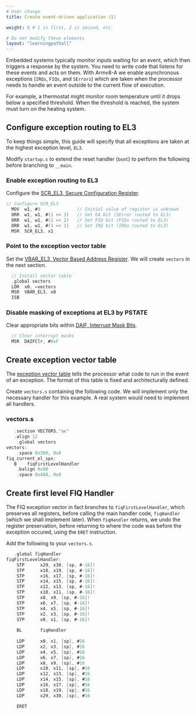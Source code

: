 ```yaml
---
# User change
title: Create event-driven application (1)

weight: 5 # 1 is first, 2 is second, etc.

# Do not modify these elements
layout: "learningpathall"
---
```

Embedded systems typically monitor inputs waiting for an event, which then triggers a response by the system. You need to write code that listens for these events and acts on them. With Armv8-A we enable asynchronous exceptions (`IRQs`, `FIQs`, and `SErrors`) which are taken when the processor needs to handle an event outside to the current flow of execution.

For example, a thermostat might monitor room temperature until it drops below a specified threshold. When the threshold is reached, the system must turn on the heating system.

## Configure exception routing to EL3

To keep things simple, this guide will specify that all exceptions are taken at the highest exception level, `EL3`.

Modify `startup.s` to extend the reset handler (`boot`) to perform the following before branching to `__main`.

### Enable exception routing to EL3

Configure the [SCR_EL3, Secure Configuration Register](https://developer.arm.com/documentation/ddi0595/2021-12/AArch64-Registers/SCR-EL3--Secure-Configuration-Register).

```C
// Configure SCR_EL3
  MOV  w1, #0              // Initial value of register is unknown
  ORR  w1, w1, #(1 << 3)   // Set EA bit (SError routed to EL3)
  ORR  w1, w1, #(1 << 2)   // Set FIQ bit (FIQs routed to EL3)
  ORR  w1, w1, #(1 << 1)   // Set IRQ bit (IRQs routed to EL3)
  MSR  SCR_EL3, x1
```
### Point to the exception vector table
Set the [VBAR_EL3, Vector Based Address Register](https://developer.arm.com/documentation/ddi0595/2021-12/AArch64-Registers/VBAR-EL3--Vector-Base-Address-Register--EL3-). We will create `vectors` in the next section.
```C
  // Install vector table
  .global vectors
  LDR  x0, =vectors
  MSR  VBAR_EL3, x0
  ISB
```
### Disable masking of exceptions at EL3 by PSTATE
Clear appropriate bits within [DAIF, Interrupt Mask Bits](https://developer.arm.com/documentation/ddi0595/2021-12/AArch64-Registers/DAIF--Interrupt-Mask-Bits).
```C
  // Clear interrupt masks
  MSR  DAIFClr, #0xF
```

## Create exception vector table

The [exception vector table](https://developer.arm.com/documentation/den0024/latest/AArch64-Exception-Handling/AArch64-exception-table) tells the processor what code to run in the event of an exception. The format of this table is fixed and architecturally defined.

Create `vectors.s` containing the following code. We will implement only the necessary handler for this example. A real system would need to implement all handlers.

### vectors.s
```C
   .section VECTORS,"ax"
   .align 12
    .global vectors
vectors:
	.space 0x300, 0x0
fiq_current_el_spx:
   B	fiqFirstLevelHandler
	.balign 0x80
	.space 0x480, 0x0
```

## Create first level FIQ Handler

The FIQ exception vector in fact branches to `fiqFirstLevelHandler`, which preserves all registers, before calling the main handler code, `fiqHandler` (which we shall implement later). When `fiqHandler` returns, we undo the register preservation, before returning to where the code was before the exception occured, using the `ERET` instruction.

Add the following to your `vectors.s`.
```C
   .global fiqHandler
fiqFirstLevelHandler:
	STP      x29, x30, [sp, #-16]!
	STP      x18, x19, [sp, #-16]!
	STP      x16, x17, [sp, #-16]!
	STP      x14, x15, [sp, #-16]!
	STP      x12, x13, [sp, #-16]!
	STP      x10, x11, [sp, #-16]!
	STP      x8, x9, [sp, #-16]!
	STP      x6, x7, [sp, #-16]!
	STP      x4, x5, [sp, #-16]!
	STP      x2, x3, [sp, #-16]!
	STP      x0, x1, [sp, #-16]!
	
	BL       fiqHandler
	
	LDP      x0, x1, [sp], #16
	LDP      x2, x3, [sp], #16
	LDP      x4, x5, [sp], #16
	LDP      x6, x7, [sp], #16
	LDP      x8, x9, [sp], #16
	LDP      x10, x11, [sp], #16
	LDP      x12, x13, [sp], #16
	LDP      x14, x15, [sp], #16
	LDP      x16, x17, [sp], #16
	LDP      x18, x19, [sp], #16
	LDP      x29, x30, [sp], #16

	ERET
```
